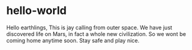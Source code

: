 # hello-world

Hello earthlings,
This is jay calling from outer space. We have just discovered life on Mars, in fact a whole new civilization. 
So we wont be coming home anytime soon. 
Stay safe and play nice.
